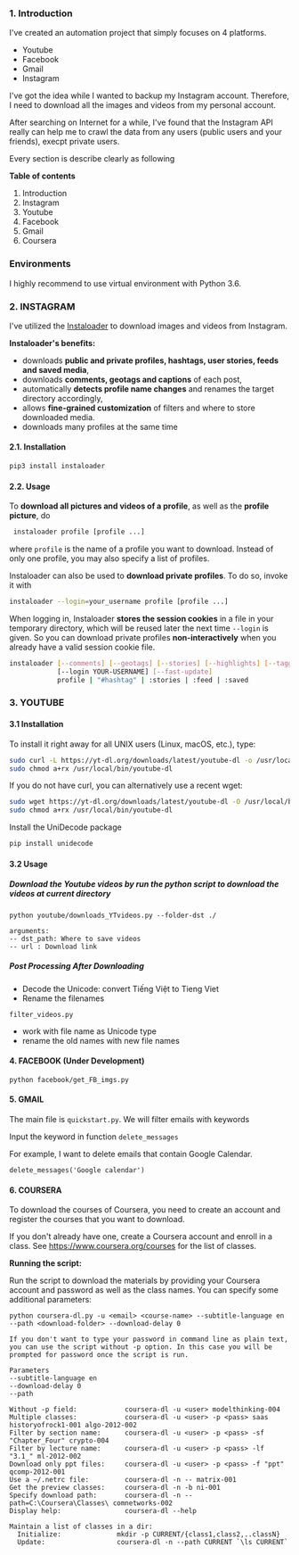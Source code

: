 ### 1. Introduction

I've created an automation project that simply focuses on 4 platforms. 

* Youtube
* Facebook
* Gmail
* Instagram

I've got the idea while I wanted to backup my Instagram account. Therefore, I need to download all the images and videos from my personal account. 

After searching on Internet for a while, I've found that the Instagram API really can help me to crawl the data from any users (public users and your friends), execpt private users.

Every section is describe clearly as following

**Table of contents**

1. Introduction
2. Instagram
3. Youtube
4. Facebook
5. Gmail
6. Coursera

### Environments

I highly recommend to use virtual environment with Python 3.6.

### 2. INSTAGRAM

I've utilized the [Instaloader](https://github.com/instaloader/instaloader) to download images and videos from Instagram. 

**Instaloader's benefits:**

- downloads **public and private profiles, hashtags, user stories, feeds and saved media**,
- downloads **comments, geotags and captions** of each post,
- automatically **detects profile name changes** and renames the target directory accordingly,
- allows **fine-grained customization** of filters and where to store downloaded media.
- downloads many profiles at the same time

#### 2.1. Installation

```bash
pip3 install instaloader
```

#### 2.2. Usage

To **download all pictures and videos of a profile**, as well as the **profile picture**, do

```bash
 instaloader profile [profile ...]
```

where `profile` is the name of a profile you want to download. Instead of only one profile, you may also specify a list of profiles.

Instaloader can also be used to **download private profiles**. To do so, invoke it with

```bash
instaloader --login=your_username profile [profile ...]
```

When logging in, Instaloader **stores the session cookies** in a file in your temporary directory, which will be reused later the next time `--login` is given. So you can download private profiles **non-interactively** when you already have a valid session cookie file.

```bash
instaloader [--comments] [--geotags] [--stories] [--highlights] [--tagged]
            [--login YOUR-USERNAME] [--fast-update]
            profile | "#hashtag" | :stories | :feed | :saved
```

### 3. YOUTUBE

#### 3.1 Installation

To install it right away for all UNIX users (Linux, macOS, etc.), type:
```bash
sudo curl -L https://yt-dl.org/downloads/latest/youtube-dl -o /usr/local/bin/youtube-dl
sudo chmod a+rx /usr/local/bin/youtube-dl
```

If you do not have curl, you can alternatively use a recent wget:

```bash
sudo wget https://yt-dl.org/downloads/latest/youtube-dl -O /usr/local/bin/youtube-dl
sudo chmod a+rx /usr/local/bin/youtube-dl
```
Install the UniDecode package
```bash
pip install unidecode
```
#### 3.2 Usage

##### Download the Youtube videos by run the python script to download the videos at current directory

```
python youtube/downloads_YTvideos.py --folder-dst ./ 
```

```
arguments:
-- dst_path: Where to save videos
-- url : Download link
```

##### Post Processing After Downloading

* Decode the Unicode: convert Tiếng Việt to Tieng Viet
* Rename the filenames 

`filter_videos.py`

* work with file name as Unicode type
* rename the old names with new file names

#### 4. FACEBOOK (Under Development)

```
python facebook/get_FB_imgs.py
```

#### 5. GMAIL

The main file is `quickstart.py`. We will filter emails with keywords

Input the keyword in function `delete_messages`

For example, I want to delete emails that contain Google Calendar. 

```
delete_messages('Google calendar')
```

#### 6. COURSERA

To download the courses of Coursera, you need to create an account and register the courses that you want to download. 

If you don't already have one, create a Coursera account and enroll in a class. See https://www.coursera.org/courses for the list of classes.

**Running the script:** 

Run the script to download the materials by providing your Coursera account and password as well as the class names. You can specify some additional parameters:

```
python coursera-dl.py -u <email> <course-name> --subtitle-language en --path <download-folder> --download-delay 0 
```

```
If you don't want to type your password in command line as plain text, you can use the script without -p option. In this case you will be prompted for password once the script is run.

Parameters
--subtitle-language en
--download-delay 0 
--path 
```

```
Without -p field:            coursera-dl -u <user> modelthinking-004
Multiple classes:            coursera-dl -u <user> -p <pass> saas historyofrock1-001 algo-2012-002
Filter by section name:      coursera-dl -u <user> -p <pass> -sf "Chapter_Four" crypto-004
Filter by lecture name:      coursera-dl -u <user> -p <pass> -lf "3.1_" ml-2012-002
Download only ppt files:     coursera-dl -u <user> -p <pass> -f "ppt" qcomp-2012-001
Use a ~/.netrc file:         coursera-dl -n -- matrix-001
Get the preview classes:     coursera-dl -n -b ni-001
Specify download path:       coursera-dl -n --path=C:\Coursera\Classes\ comnetworks-002
Display help:                coursera-dl --help

Maintain a list of classes in a dir:
  Initialize:              mkdir -p CURRENT/{class1,class2,..classN}
  Update:                  coursera-dl -n --path CURRENT `\ls CURRENT`
```

